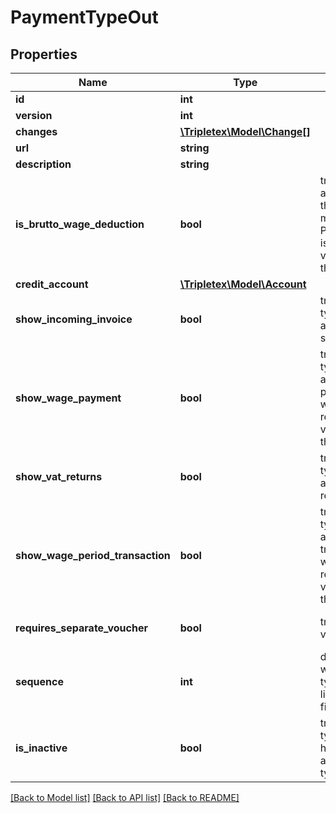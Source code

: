 # PaymentTypeOut

## Properties
Name | Type | Description | Notes
------------ | ------------- | ------------- | -------------
**id** | **int** |  | [optional] 
**version** | **int** |  | [optional] 
**changes** | [**\Tripletex\Model\Change[]**](Change.md) |  | [optional] 
**url** | **string** |  | [optional] 
**description** | **string** |  | 
**is_brutto_wage_deduction** | **bool** | true if it should be a deduction from the wage. The module PROVISIONSALARY is required to both view and change this setting | [optional] [default to false]
**credit_account** | [**\Tripletex\Model\Account**](Account.md) |  | 
**show_incoming_invoice** | **bool** | true if the payment type should be available in supplier invoices | [optional] [default to false]
**show_wage_payment** | **bool** | true if the payment type should be available in wage payments. The wage module is required to both view and change this setting | [optional] [default to false]
**show_vat_returns** | **bool** | true if the payment type should be available in vat returns | [optional] [default to false]
**show_wage_period_transaction** | **bool** | true if the payment type should be available in period transactionsThe wage module is required to both view and change this setting | [optional] [default to false]
**requires_separate_voucher** | **bool** | true if a separate voucher is required | [optional] [default to false]
**sequence** | **int** | determines in which order the types should be listed. No 1 is listed first | [optional] 
**is_inactive** | **bool** | true if the payment type should be hidden from available payment types | [optional] [default to false]

[[Back to Model list]](../README.md#documentation-for-models) [[Back to API list]](../README.md#documentation-for-api-endpoints) [[Back to README]](../README.md)

